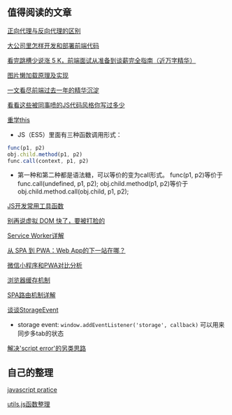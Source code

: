 ## 值得阅读的文章
[正向代理与反向代理的区别](https://www.jianshu.com/p/208c02c9dd1d)

[大公司里怎样开发和部署前端代码](https://github.com/fouber/blog/issues/6)

[看完跳槽少说涨 5 K，前端面试从准备到谈薪完全指南（近万字精华）](https://juejin.im/post/5dfef50751882512444027eb)

[图片懒加载原理及实现](https://www.jianshu.com/p/8e2a73638153)

[一文看尽前端过去一年的精华沉淀](https://juejin.im/post/5dafa3d35188257b1549bad1#heading-11)

[看看这些被同事喷的JS代码风格你写过多少](https://mp.weixin.qq.com/s/f6DHgoTGcCIaN3Orlq45LA)

[重学this](https://juejin.im/post/5d6e5f77f265da03e05b2fd9)
- JS（ES5）里面有三种函数调用形式：
```javascript
func(p1, p2) 
obj.child.method(p1, p2)
func.call(context, p1, p2)
```
- 第一种和第二种都是语法糖，可以等价的变为call形式。 func(p1, p2)等价于 func.call(undefined, p1, p2); obj.child.method(p1, p2)等价于obj.child.method.call(obj.child, p1, p2);

[JS开发常用工具函数](https://segmentfault.com/a/1190000019601333)

[别再说虚拟 DOM 快了，要被打脸的](https://mp.weixin.qq.com/s/XR3-3MNCYY2pg6yVwVQohQ)

[Service Worker详解](https://www.jianshu.com/p/768be2733872)

[从 SPA 到 PWA：Web App的下一站在哪？](https://mp.weixin.qq.com/s/oZhZm6azOishzbRh2WsIpg)

[微信小程序和PWA对比分析](https://blog.csdn.net/baidu_browser/article/details/64440238)

[浏览器缓存机制](http://www.imooc.com/article/272542?mc_marking=57f1ecf96218fd14080e07535eb69916&mc_channel=weibo)

[SPA路由机制详解](https://www.cnblogs.com/liangyin/p/9686696.html)

[谈谈StorageEvent](https://mp.weixin.qq.com/s/FLgv7za3ICwvHFR8AHXnBA)
- storage event: `window.addEventListener('storage', callback)` 可以用来同步多tab的状态

[解决'script error'的另类思路](https://cloud.tencent.com/developer/article/1367170)

## 自己的整理

[javascript pratice](./Module/practice01.js)

[utils.js函数整理](./Module/utils.js)